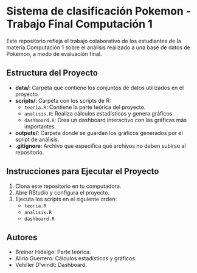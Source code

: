 # Sistema de clasificación Pokemon - Trabajo Final Computación 1
 Este repositorio refleja el trabajo colaborativo de los estudiantes de la materia Computación 1 sobre el análisis realizado a una base de datos de Pokemon, a modo de evaluación final.

## Estructura del Proyecto
- **data/**: Carpeta que contiene los conjuntos de datos utilizados en el proyecto.
- **scripts/**: Carpeta con los scripts de R:
  - `teoria.R`: Contiene la parte teórica del proyecto.
  - `analisis.R`: Realiza cálculos estadísticos y genera gráficos.
  - `dashboard.R`: Crea un dashboard interactivo con las gráficas más importantes.
- **outputs/**: Carpeta donde se guardan los gráficos generados por el script de análisis.
- **.gitignore**: Archivo que especifica qué archivos no deben subirse al repositorio.

## Instrucciones para Ejecutar el Proyecto
1. Clona este repositorio en tu computadora.
2. Abre RStudio y configura el proyecto.
3. Ejecuta los scripts en el siguiente orden:
   - `teoria.R`
   - `analisis.R`
   - `dashboard.R`

## Autores
- Breiner Hidalgo: Parte teórica.
- Alirio Guerrero: Cálculos estadísticos y gráficos.
- Vehiller D'windt: Dashboard.
